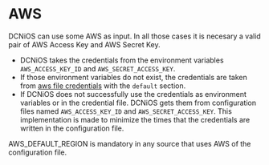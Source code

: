 # AWS

DCNiOS can use some AWS as input. In all those cases it is necesary a valid pair of AWS Access Key and AWS Secret Key.

- DCNiOS takes the credentials from the environment variables `AWS_ACCESS_KEY_ID` and `AWS_SECRET_ACCESS_KEY`.
- If those environment variables do not exist, the credentials are taken from [aws file credentials](https://docs.aws.amazon.com/cli/latest/userguide/cli-configure-files.html) with the `default` section.
- If DCNiOS does not successfully use the credentials as environment variables or in the credential file.
DCNiOS gets them from configuration files named `AWS_ACCESS_KEY_ID` and `AWS_SECRET_ACCESS_KEY`.
This implementation is made to minimize the times that the credentials are written in the configuration file.

AWS_DEFAULT_REGION is mandatory in any source that uses AWS of the configuration file.

